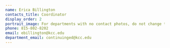 ```yaml
---
name: Erica Billington
contacts_title: Coordinator
display_order: 2
portrait_image: For departments with no contact photos, do not change this field.
phone: 815-802-8202
email: ebillington@kcc.edu
department_email: continuinged@kcc.edu
---
```

